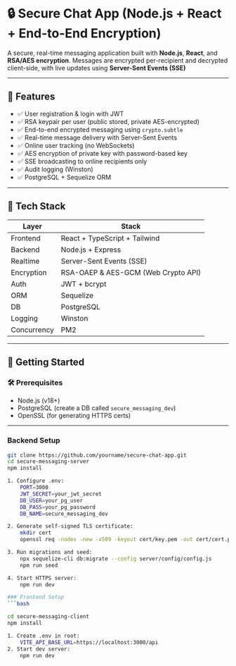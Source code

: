 # 🔒 Secure Chat App (Node.js + React + End-to-End Encryption)

A secure, real-time messaging application built with **Node.js**, **React**, and **RSA/AES encryption**. Messages are encrypted per-recipient and decrypted client-side, with live updates using **Server-Sent Events (SSE)** 

---

## 🧠 Features

- ✅ User registration & login with JWT
- ✅ RSA keypair per user (public stored, private AES-encrypted)
- ✅ End-to-end encrypted messaging using `crypto.subtle`
- ✅ Real-time message delivery with Server-Sent Events
- ✅ Online user tracking (no WebSockets)
- ✅ AES encryption of private key with password-based key
- ✅ SSE broadcasting to online recipients only
- ✅ Audit logging (Winston)
- ✅ PostgreSQL + Sequelize ORM

---

## 🧱 Tech Stack

| Layer       | Stack                          |
|-------------|--------------------------------|
| Frontend    | React + TypeScript + Tailwind |
| Backend     | Node.js + Express             |
| Realtime    | Server-Sent Events (SSE)      |
| Encryption  | RSA-OAEP & AES-GCM (Web Crypto API) |
| Auth        | JWT + bcrypt                  |
| ORM         | Sequelize                     |
| DB          | PostgreSQL                    |
| Logging     | Winston                       |
| Concurrency | PM2                           |

---
## 🚀 Getting Started

### 🛠 Prerequisites

- Node.js (v18+)
- PostgreSQL (create a DB called `secure_messaging_dev`)
- OpenSSL (for generating HTTPS certs)

---

###  Backend Setup

```bash
git clone https://github.com/yourname/secure-chat-app.git
cd secure-messaging-server
npm install

1. Configure .env:
    PORT=3000
    JWT_SECRET=your_jwt_secret
    DB_USER=your_pg_user
    DB_PASS=your_pg_password
    DB_NAME=secure_messaging_dev

2. Generate self-signed TLS certificate:
    mkdir cert
    openssl req -nodes -new -x509 -keyout cert/key.pem -out cert/cert.pem

3. Run migrations and seed:
    npx sequelize-cli db:migrate --config server/config/config.js
    npm run seed

4. Start HTTPS server:
    npm run dev

### Frontend Setup
```bash

cd secure-messaging-client
npm install

1. Create .env in root:
    VITE_API_BASE_URL=https://localhost:3000/api
2. Start dev server: 
    npm run dev
